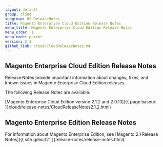 ```yaml
---
layout: default
group: cloud
subgroup: 02_ReleaseNotes
title: Magento Enterprise Cloud Edition Release Notes
menu_title: Magento Enterprise Cloud Edition Release Notes
menu_order: 1
menu_node: parent
version: 2.1
github_link: cloud/CloudReleaseNotes.md
---
```


## Magento Enterprise Cloud Edition Release Notes
Release Notes provide important information about changes, fixes, and known issues in Magento Enterprise Cloud Edition releases.

The following Release Notes are available:

[Magento Enterprise Cloud Edition version 2.1.2 and 2.0.10]({{ page.baseurl }}cloud/release-notes/CloudReleaseNotes2.1.2.html)

## Magento Enterprise Edition Release Notes
For information about Magento Enterprise Edition, see [Magento 2.1 Release Notes]({{ site.gdeurl21 }}release-notes/release-notes.html).

